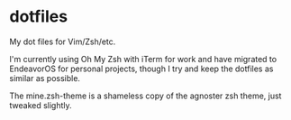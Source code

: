 # dotfiles
My dot files for Vim/Zsh/etc.

I'm currently using Oh My Zsh with iTerm for work and have migrated to EndeavorOS for personal projects, though I try and keep the dotfiles as similar as possible.

The mine.zsh-theme is a shameless copy of the agnoster zsh theme, just tweaked slightly.
